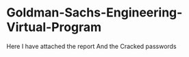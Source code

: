 # Goldman-Sachs-Engineering-Virtual-Program

Here I have attached the report
And the Cracked passwords
